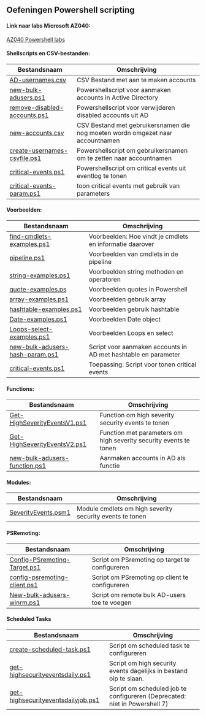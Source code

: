  ## Oefeningen Powershell scripting

#### Link naar labs Microsoft AZ040:  
[AZ040 Powershell labs ]( https://microsoftlearning.github.io/AZ-040T00-Automating-Administration-with-PowerShell/)

#### Shellscripts en CSV-bestanden: 

| Bestandsnaam | Omschrijving|
|--------------|-------------|
|[AD-usernames.csv](./Scripts/AD-usernames.csv)| CSV Bestand met aan te maken accounts | 
|[new-bulk-adusers.ps1](./Scripts/new-bulk-adusers.ps1)| Powershellscript voor aanmaken accounts in Active Directory|
|[remove-disabled-accounts.ps1](./Scripts/remove-disabled-accounts.ps1)| Powershellscript voor verwijderen disabled accounts uit AD|
|[new-accounts.csv](./Scripts/new-accounts.csv)| CSV Bestand met gebruikersnamen die nog moeten wordn omgezet naar accountnamen |
|[create-usernames-csvfile.ps1](./Scripts/create-usernames-csvfile.ps1)| Powershellscript om gebruikersnamen om te zetten naar accountnamen|
|[critical-events.ps1 ](./Scripts/critical-events.ps1) | Powershellscript om critical events uit eventlog te tonen |
|[critical-events-param.ps1](./Scripts/critical-events-param.ps1) | toon critical events met gebruik van parameters |

#### Voorbeelden:

| Bestandsnaam | Omschrijving|
|--------------|-------------|
|[find-cmdlets-examples.ps1](./Examples/find-cmdlets-examples.ps1)| Voorbeelden: Hoe vindt je cmdlets en informatie daarover |
|[pipeline.ps1](./Examples/pipeline.ps1)| Voorbeelden van cmdlets in de pipeline |
|[string-examples.ps1](./Examples/string-examples.ps1)| Voorbeelden string methoden en operatoren |
|[quote-examples.ps](./Examples/quote-examples.ps1) | Voorbeelden quotes in Powershell |
|[array-examples.ps1](./Examples/array-examples.ps1) | Voorbeelden gebruik array |
|[hashtable-examples.ps1](./Examples/hashtable-examples.ps1) | Voorbeelden gebruik hashtable |
|[Date-examples.ps1](./Examples/Date-examples.ps1) | Voorbeelden Date object |
|[Loops-select-examples.ps1](./Examples/Loops-select-examples.ps1) | Voorbeelden Loops en select |
|[new-bulk-adusers-hash-param.ps1](./Examples/new-bulk-adusers-hash-param.ps1)| Script voor aanmaken accounts in AD met hashtable en parameter|
|[critical-events.ps1](./Scripts/critical-events.ps1) | Toepassing: Script voor tonen critical events |

#### Functions:

| Bestandsnaam | Omschrijving|
|--------------|-------------|
|[Get-HighSeverityEventsV1.ps1](./Functions/Get-HighSeverityEventsV1.ps1) | Function om high severity security events te tonen |
|[Get-HighSeverityEventsV2.ps1](./Functions/Get-HighSeverityEventsV2.ps1) | Function met parameters om high severity security events te tonen |
|[new-bulk-adusers-function.ps1](./Functions/new-bulk-adusers-function.ps1) | Aanmaken accounts in AD als functie |

#### Modules:

| Bestandsnaam | Omschrijving|
|--------------|-------------|
|[SeverityEvents.psm1](./mymodules/SeverityEvents.psm1) | Module cmdlets om high severity security events te tonen |

#### PSRemoting:

| Bestandsnaam | Omschrijving|
|--------------|-------------|
|[Config-PSremoting-Target.ps1](./PS-remoting/Config-PSremoting-Target.ps1) | Script om PSremoting op target te configureren |
|[config-psremoting-client.ps1](./PS-remoting/config-psremoting-client.ps1) | Script om PSremoting op client te configureren |
|[New-bulk-adusers-winrm.ps1](./PS-remoting/New-bulk-adusers-winrm.ps1) | Script om remote bulk  AD-users toe te voegen |

#### Scheduled Tasks

| Bestandsnaam | Omschrijving|
|--------------|-------------|
|[create-scheduled-task.ps1](./ScheduledTask/create-scheduled-task.ps1) | Script om scheduled task te configureren |
|[get-highsecurityeventsdaily.ps1](./ScheduledTask/get-highsecurityeventsdaily.ps1) | Script om high security events dagelijks in bestand oip te slaan. |
|[get-highsecurityeventsdailyjob.ps1](./ScheduledTask/get-highsecurityeventsdailyjob.ps1) | Script om scheduled job te configureren (Deprecated: niet in Powershell 7)|
